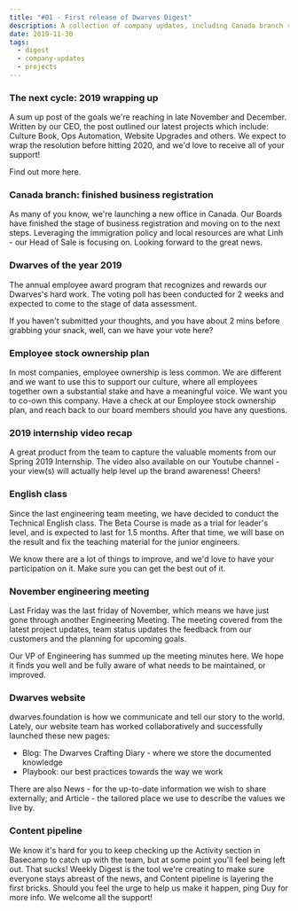 ```yaml
---
title: "#01 - First release of Dwarves Digest"
description: A collection of company updates, including Canada branch registration, employee stock ownership plan.
date: 2019-11-30
tags:
  - digest
  - company-updates
  - projects
---
```


### The next cycle: 2019 wrapping up

A sum up post of the goals we're reaching in late November and December. Written by our CEO, the post outlined our latest projects which include: Culture Book, Ops Automation, Website Upgrades and others. We expect to wrap the resolution before hitting 2020, and we'd love to receive all of your support!

Find out more here.

### Canada branch: finished business registration

As many of you know, we're launching a new office in Canada. Our Boards have finished the stage of business registration and moving on to the next steps. Leveraging the immigration policy and local resources are what Linh - our Head of Sale is focusing on. Looking forward to the great news.

### Dwarves of the year 2019

The annual employee award program that recognizes and rewards our Dwarves's hard work. The voting poll has been conducted for 2 weeks and expected to come to the stage of data assessment.

If you haven't submitted your thoughts, and you have about 2 mins before grabbing your snack, well, can we have your vote here?

### Employee stock ownership plan

In most companies, employee ownership is less common. We are different and we want to use this to support our culture, where all employees together own a substantial stake and have a meaningful voice. We want you to co-own this company.
Have a check at our Employee stock ownership plan, and reach back to our board members should you have any questions.

### 2019 internship video recap

A great product from the team to capture the valuable moments from our Spring 2019 Internship. The video also available on our Youtube channel - your view(s) will actually help level up the brand awareness! Cheers!

### English class

Since the last engineering team meeting, we have decided to conduct the Technical English class. The Beta Course is made as a trial for leader's level, and is expected to last for 1.5 months. After that time, we will base on the result and fix the teaching material for the junior engineers.

We know there are a lot of things to improve, and we'd love to have your participation on it. Make sure you can get the best out of it.

### November engineering meeting

Last Friday was the last friday of November, which means we have just gone through another Engineering Meeting. The meeting covered from the latest project updates, team status updates the feedback from our customers and the planning for upcoming goals.

Our VP of Engineering has summed up the meeting minutes here. We hope it finds you well and be fully aware of what needs to be maintained, or improved.

### Dwarves website

dwarves.foundation is how we communicate and tell our story to the world. Lately, our website team has worked collaboratively and successfully launched these new pages:

- Blog: The Dwarves Crafting Diary - where we store the documented knowledge
- Playbook: our best practices towards the way we work

There are also News - for the up-to-date information we wish to share externally; and Article - the tailored place we use to describe the values we live by.

### Content pipeline

We know it's hard for you to keep checking up the Activity section in Basecamp to catch up with the team, but at some point you'll feel being left out. That sucks! Weekly Digest is the tool we're creating to make sure everyone stays abreast of the news, and Content pipeline is layering the first bricks.
Should you feel the urge to help us make it happen, ping Duy for more info. We welcome all the support!
